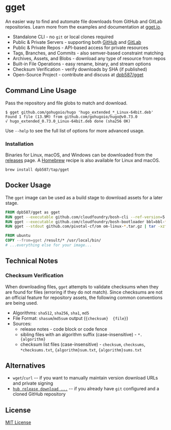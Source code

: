 # gget

An easier way to find and automate file downloads from GitHub and GitLab repositories. Learn more from the examples and documentation at [gget.io](https://gget.io/).

 * Standalone CLI - no `git` or local clones required
 * Public & Private Servers - supporting both [GitHub](https://github.com/) and [GitLab](https://gitlab.com/)
 * Public & Private Repos - API-based access for private resources
 * Tags, Branches, and Commits - also semver-based constraint matching
 * Archives, Assets, and Blobs - download any type of resource from repos
 * Built-in File Operations - easy rename, binary, and stream options
 * Checksum Verification - verify downloads by SHA (if published)
 * Open-Source Project - contribute and discuss at [dpb587/gget](https://github.com/dpb587/gget)

## Command Line Usage

Pass the repository and file globs to match and download.

```
$ gget github.com/gohugoio/hugo 'hugo_extended_*_Linux-64bit.deb'
Found 1 file (13.9M) from github.com/gohugoio/hugo@v0.73.0
√ hugo_extended_0.73.0_Linux-64bit.deb done (sha256 OK)
```

Use `--help` to see the full list of options for more advanced usage.

### Installation

Binaries for Linux, macOS, and Windows can be downloaded from the [releases](https://github.com/dpb587/gget/releases) page. A [Homebrew](https://brew.sh/) recipe is also available for Linux and macOS.

```
brew install dpb587/tap/gget
```

## Docker Usage

The `gget` image can be used as a build stage to download assets for a later stage.

```dockerfile
FROM dpb587/gget as gget
RUN gget --executable github.com/cloudfoundry/bosh-cli --ref-version=5.x bosh=bosh-cli-*-linux-amd64
RUN gget --executable github.com/cloudfoundry/bosh-bootloader bbl=bbl-*_linux_x86-64
RUN gget --stdout github.com/pivotal-cf/om om-linux-*.tar.gz | tar -xzf- om

FROM ubuntu
COPY --from=gget /result/* /usr/local/bin/
# ...everything else for your image...
```

## Technical Notes

### Checksum Verification

When downloading files, `gget` attempts to validate checksums when they are found for files (erroring if they do not match). Since checksums are not an official feature for repository assets, the following common conventions are being used.

 * Algorithms: `sha512`, `sha256`, `sha1`, `md5`
 * File Format: `shasum`/`md5sum` output (`{checksum}  {file}`)
 * Sources:
    * release notes - code block or code fence
    * sibling files with an algorithm suffix (case-insensitive) - `*.{algorithm}`
    * checksum list files (case-insensitive) - `checksum`, `checksums`, `*checksums.txt`, `{algorithm}sum.txt`, `{algorithm}sums.txt`

## Alternatives

 * `wget`/`curl` -- if you want to manually maintain version download URLs and private signing
 * [`hub release download ...`](https://github.com/github/hub) -- if you already have `git` configured and a cloned GitHub repository

## License

[MIT License](LICENSE)
